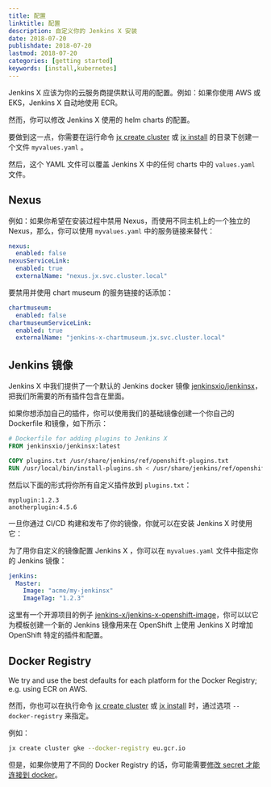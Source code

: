 ```yaml
---
title: 配置
linktitle: 配置
description: 自定义你的 Jenkins X 安装
date: 2018-07-20
publishdate: 2018-07-20
lastmod: 2018-07-20
categories: [getting started]
keywords: [install,kubernetes]
---
```


Jenkins X 应该为你的云服务商提供默认可用的配置。例如：如果你使用 AWS 或 EKS，Jenkins X 自动地使用 ECR。

然而，你可以修改 Jenkins X 使用的 helm charts 的配置。

要做到这一点，你需要在运行命令 [jx create cluster](/commands/jx_create_cluster/) 或 [jx install](/commands/jx_install/) 的目录下创建一个文件 `myvalues.yaml` 。

然后，这个 YAML 文件可以覆盖 Jenkins X 中的任何 charts 中的 `values.yaml` 文件。

## Nexus

例如：如果你希望在安装过程中禁用 Nexus，而使用不同主机上的一个独立的 Nexus，那么，你可以使用 `myvalues.yaml` 中的服务链接来替代：

```yaml
nexus:
  enabled: false
nexusServiceLink:
  enabled: true
  externalName: "nexus.jx.svc.cluster.local"
```

要禁用并使用 chart museum 的服务链接的话添加：

```yaml
chartmuseum:
  enabled: false
chartmuseumServiceLink:
  enabled: true
  externalName: "jenkins-x-chartmuseum.jx.svc.cluster.local"
```

## Jenkins 镜像

Jenkins X 中我们提供了一个默认的 Jenkins docker 镜像 [jenkinsxio/jenkinsx](https://hub.docker.com/r/jenkinsxio/jenkinsx/)，把我们所需要的所有插件包含在里面。

如果你想添加自己的插件，你可以使用我们的基础镜像创建一个你自己的 Dockerfile 和镜像，如下所示：

```dockerfile
# Dockerfile for adding plugins to Jenkins X
FROM jenkinsxio/jenkinsx:latest

COPY plugins.txt /usr/share/jenkins/ref/openshift-plugins.txt
RUN /usr/local/bin/install-plugins.sh < /usr/share/jenkins/ref/openshift-plugins.txt
```
然后以下面的形式将你所有自定义插件放到 `plugins.txt`：

```text
myplugin:1.2.3
anotherplugin:4.5.6
```

一旦你通过 CI/CD 构建和发布了你的镜像，你就可以在安装 Jenkins X 时使用它：

为了用你自定义的镜像配置 Jenkins X ，你可以在 `myvalues.yaml` 文件中指定你的 Jenkins 镜像：

```yaml
jenkins:
  Master:
    Image: "acme/my-jenkinsx"
    ImageTag: "1.2.3"
```

这里有一个开源项目的例子 [jenkins-x/jenkins-x-openshift-image](https://github.com/jenkins-x/jenkins-x-openshift-image)，你可以以它为模板创建一个新的 Jenkins 镜像用来在 OpenShift 上使用 Jenkins X 时增加 OpenShift 特定的插件和配置。

## Docker Registry

We try and use the best defaults for each platform for the Docker Registry; e.g. using ECR on AWS.

然而，你也可以在执行命令 [jx create cluster](/commands/jx_create_cluster/) 或 [jx install](/commands/jx_install/) 时，通过选项 `--docker-registry` 来指定。

例如：

```sh
jx create cluster gke --docker-registry eu.gcr.io
```

但是，如果你使用了不同的 Docker Registry 的话，你可能需要[修改 secret 才能连接到 docker](/docs/managing-jx/common-tasks/docker-registry/#update-the-config-json-secret)。